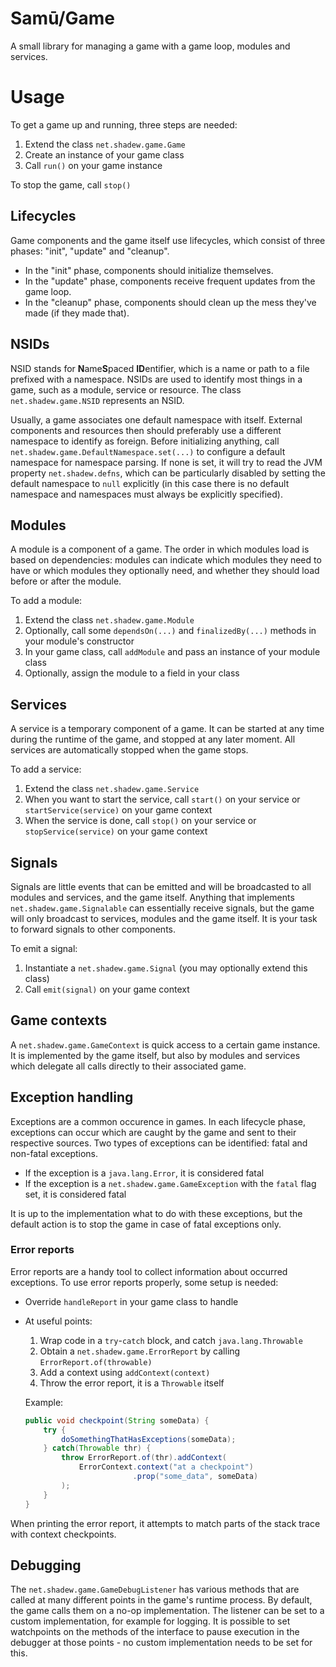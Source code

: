 # Samū/Game
A small library for managing a game with a game loop, modules and services.

# Usage
To get a game up and running, three steps are needed:
1. Extend the class `net.shadew.game.Game`
2. Create an instance of your game class
3. Call `run()` on your game instance

To stop the game, call `stop()`

## Lifecycles
Game components and the game itself use lifecycles, which consist of three phases: "init", "update" and "cleanup".
- In the "init" phase, components should initialize themselves.
- In the "update" phase, components receive frequent updates from the game loop.
- In the "cleanup" phase, components should clean up the mess they've made (if they made that).

## NSIDs
NSID stands for **N**ame**S**paced **ID**entifier, which is a name or path to a file prefixed with a namespace. NSIDs
are used to identify most things in a game, such as a module, service or resource. The class `net.shadew.game.NSID` represents
an NSID.

Usually, a game associates one default namespace with itself. External components and resources then should preferably
use a different namespace to identify as foreign. Before initializing anything, call
`net.shadew.game.DefaultNamespace.set(...)` to configure a default namespace for namespace parsing. If none is set, it will
try to read the JVM property `net.shadew.defns`, which can be particularly disabled by setting the default namespace to `null`
explicitly (in this case there is no default namespace and namespaces must always be explicitly specified).

## Modules
A module is a component of a game. The order in which modules load is based on dependencies: modules can indicate which
modules they need to have or which modules they optionally need, and whether they should load before or after the
module.

To add a module:
1. Extend the class `net.shadew.game.Module`
2. Optionally, call some `dependsOn(...)` and `finalizedBy(...)` methods in your module's constructor
3. In your game class, call `addModule` and pass an instance of your module class
4. Optionally, assign the module to a field in your class

## Services
A service is a temporary component of a game. It can be started at any time during the runtime of the game, and stopped
at any later moment. All services are automatically stopped when the game stops.

To add a service:
1. Extend the class `net.shadew.game.Service`
2. When you want to start the service, call `start()` on your service or `startService(service)` on your game context
3. When the service is done, call `stop()` on your service or `stopService(service)` on your game context

## Signals
Signals are little events that can be emitted and will be broadcasted to all modules and services, and the game itself.
Anything that implements `net.shadew.game.Signalable` can essentially receive signals, but the game will only broadcast to
services, modules and the game itself. It is your task to forward signals to other components.

To emit a signal:
1. Instantiate a `net.shadew.game.Signal` (you may optionally extend this class)
2. Call `emit(signal)` on your game context

## Game contexts
A `net.shadew.game.GameContext` is quick access to a certain game instance. It is implemented by the game itself, but also by
modules and services which delegate all calls directly to their associated game.

## Exception handling
Exceptions are a common occurence in games. In each lifecycle phase, exceptions can occur which are caught by the game
and sent to their respective sources. Two types of exceptions can be identified: fatal and non-fatal exceptions.
- If the exception is a `java.lang.Error`, it is considered fatal
- If the exception is a `net.shadew.game.GameException` with the `fatal` flag set, it is considered fatal

It is up to the implementation what to do with these exceptions, but the default action is to stop the game in case of
fatal exceptions only.

### Error reports
Error reports are a handy tool to collect information about occurred exceptions. To use error reports properly, some
setup is needed:

- Override `handleReport` in your game class to handle
- At useful points:
  1. Wrap code in a `try`-`catch` block, and catch `java.lang.Throwable`
  2. Obtain a `net.shadew.game.ErrorReport` by calling `ErrorReport.of(throwable)`
  3. Add a context using `addContext(context)`
  4. Throw the error report, it is a `Throwable` itself

  Example:
  ```java
  public void checkpoint(String someData) {
      try {
          doSomethingThatHasExceptions(someData);
      } catch(Throwable thr) {
          throw ErrorReport.of(thr).addContext(
              ErrorContext.context("at a checkpoint")
                          .prop("some_data", someData)
          );
      }
  }
  ```

When printing the error report, it attempts to match parts of the stack trace with context checkpoints.

## Debugging
The `net.shadew.game.GameDebugListener` has various methods that are called at many different points in the game's runtime
process. By default, the game calls them on a no-op implementation. The listener can be set to a custom implementation,
for example for logging. It is possible to set watchpoints on the methods of the interface to pause execution in the
debugger at those points - no custom implementation needs to be set for this.

